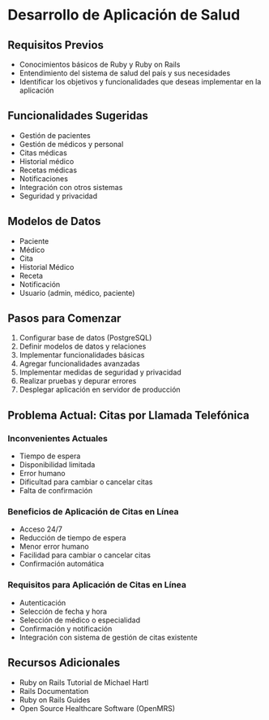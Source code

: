 # Desarrollo de Aplicación de Salud

## Requisitos Previos

* Conocimientos básicos de Ruby y Ruby on Rails
* Entendimiento del sistema de salud del país y sus necesidades
* Identificar los objetivos y funcionalidades que deseas implementar en la aplicación

## Funcionalidades Sugeridas

* Gestión de pacientes
* Gestión de médicos y personal
* Citas médicas
* Historial médico
* Recetas médicas
* Notificaciones
* Integración con otros sistemas
* Seguridad y privacidad

## Modelos de Datos

* Paciente
* Médico
* Cita
* Historial Médico
* Receta
* Notificación
* Usuario (admin, médico, paciente)

## Pasos para Comenzar

1. Configurar base de datos (PostgreSQL)
2. Definir modelos de datos y relaciones
3. Implementar funcionalidades básicas
4. Agregar funcionalidades avanzadas
5. Implementar medidas de seguridad y privacidad
6. Realizar pruebas y depurar errores
7. Desplegar aplicación en servidor de producción

## Problema Actual: Citas por Llamada Telefónica

### Inconvenientes Actuales

* Tiempo de espera
* Disponibilidad limitada
* Error humano
* Dificultad para cambiar o cancelar citas
* Falta de confirmación

### Beneficios de Aplicación de Citas en Línea

* Acceso 24/7
* Reducción de tiempo de espera
* Menor error humano
* Facilidad para cambiar o cancelar citas
* Confirmación automática

### Requisitos para Aplicación de Citas en Línea

* Autenticación
* Selección de fecha y hora
* Selección de médico o especialidad
* Confirmación y notificación
* Integración con sistema de gestión de citas existente

## Recursos Adicionales

* Ruby on Rails Tutorial de Michael Hartl
* Rails Documentation
* Ruby on Rails Guides
* Open Source Healthcare Software (OpenMRS)
